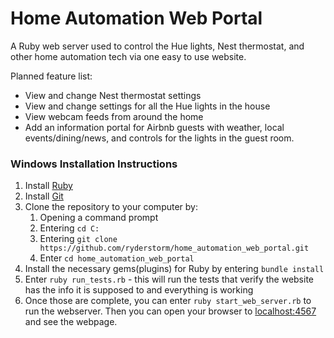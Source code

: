 # Home Automation Web Portal
A Ruby web server used to control the Hue lights, Nest thermostat, and other home automation tech via one easy to use website. 

Planned feature list:
- View and change Nest thermostat settings
- View and change settings for all the Hue lights in the house
- View webcam feeds from around the home
- Add an information portal for Airbnb guests with weather, local events/dining/news, and controls for the lights in the guest room.

### Windows Installation Instructions
1. Install [Ruby](http://rubyinstaller.org/)
2. Install [Git](https://git-scm.com/book/en/v2/Getting-Started-Installing-Git)
3. Clone the repository to your computer by:
	1. Opening a command prompt
	2. Entering `cd C:`
	3. Entering `git clone https://github.com/ryderstorm/home_automation_web_portal.git`
	4. Enter `cd home_automation_web_portal`
4. Install the necessary gems(plugins) for Ruby by entering `bundle install`
5. Enter `ruby run_tests.rb` - this will run the tests that verify the website has the info it is supposed to and everything is working
6. Once those are complete, you can enter `ruby start_web_server.rb` to run the webserver. Then you can open your browser to [localhost:4567](http://localhost:4567) and see the webpage.
